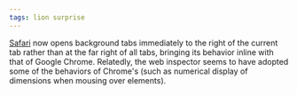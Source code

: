 ```yaml
---
tags: lion surprise
---
```


[Safari](/wiki/Safari) now opens background tabs immediately to the right of the current tab rather than at the far right of all tabs, bringing its behavior inline with that of Google Chrome. Relatedly, the web inspector seems to have adopted some of the behaviors of Chrome's (such as numerical display of dimensions when mousing over elements).
